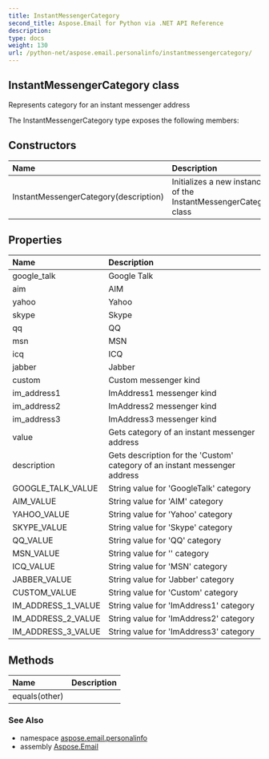 ```yaml
---
title: InstantMessengerCategory
second_title: Aspose.Email for Python via .NET API Reference
description: 
type: docs
weight: 130
url: /python-net/aspose.email.personalinfo/instantmessengercategory/
---
```


## InstantMessengerCategory class

Represents category for an instant messenger address

The InstantMessengerCategory type exposes the following members:
## Constructors
| Name | Description |
| :- | :- |
|InstantMessengerCategory(description)|Initializes a new instance of the InstantMessengerCategory class|
## Properties
| Name | Description |
| :- | :- |
|google_talk|Google Talk|
|aim|AIM|
|yahoo|Yahoo|
|skype|Skype|
|qq|QQ|
|msn|MSN|
|icq|ICQ|
|jabber|Jabber|
|custom|Custom messenger kind|
|im_address1|ImAddress1 messenger kind|
|im_address2|ImAddress2 messenger kind|
|im_address3|ImAddress3 messenger kind|
|value|Gets category of an instant messenger address|
|description|Gets description for the 'Custom' category of an instant messenger address|
|GOOGLE_TALK_VALUE|String value for 'GoogleTalk' category|
|AIM_VALUE|String value for 'AIM' category|
|YAHOO_VALUE|String value for 'Yahoo' category|
|SKYPE_VALUE|String value for 'Skype' category|
|QQ_VALUE|String value for 'QQ' category|
|MSN_VALUE|String value for '' category|
|ICQ_VALUE|String value for 'MSN' category|
|JABBER_VALUE|String value for 'Jabber' category|
|CUSTOM_VALUE|String value for 'Custom' category|
|IM_ADDRESS_1_VALUE|String value for 'ImAddress1' category|
|IM_ADDRESS_2_VALUE|String value for 'ImAddress2' category|
|IM_ADDRESS_3_VALUE|String value for 'ImAddress3' category|
## Methods
| Name | Description |
| :- | :- |
|equals(other)|  |

### See Also

* namespace [aspose.email.personalinfo](/python-net/aspose.email.personalinfo/)
* assembly [Aspose.Email](/python-net/)

